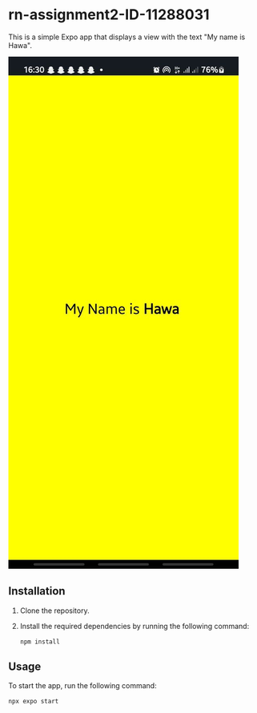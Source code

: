 # rn-assignment2-ID-11288031

This is a simple Expo app that displays a view with the text "My name is Hawa". 

![App Screenshot](<assets/appScreenshot.png>)

## Installation

1. Clone the repository.
2. Install the required dependencies by running the following command:

    ```bash
    npm install
    ```

## Usage

To start the app, run the following command:

    npx expo start
